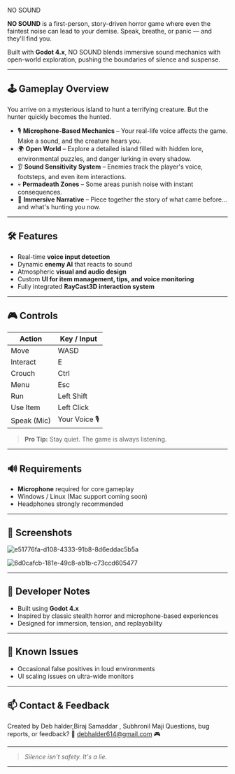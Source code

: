   NO SOUND

**NO SOUND** is a first-person, story-driven horror game where even the faintest noise can lead to your demise. Speak, breathe, or panic — and they'll find you.

Built with **Godot 4.x**, NO SOUND blends immersive sound mechanics with open-world exploration, pushing the boundaries of silence and suspense.

---

## 🕹️ Gameplay Overview

You arrive on a mysterious island to hunt a terrifying creature. But the hunter quickly becomes the hunted.

* 🎙️ **Microphone-Based Mechanics** – Your real-life voice affects the game. Make a sound, and the creature hears you.
* 🌍 **Open World** – Explore a detailed island filled with hidden lore, environmental puzzles, and danger lurking in every shadow.
* 👂 **Sound Sensitivity System** – Enemies track the player's voice, footsteps, and even item interactions.
* 💀 **Permadeath Zones** – Some areas punish noise with instant consequences.
* 🧩 **Immersive Narrative** – Piece together the story of what came before… and what's hunting you now.

---

## 🛠️ Features

* Real-time **voice input detection**
* Dynamic **enemy AI** that reacts to sound
* Atmospheric **visual and audio design**
* Custom **UI for item management, tips, and voice monitoring**
* Fully integrated **RayCast3D interaction system**

---

## 🎮 Controls

| Action      | Key / Input    |
| ----------- | -------------- |
| Move        | WASD           |
| Interact    | E              |
| Crouch      | Ctrl           |
| Menu        | Esc            |
| Run         | Left Shift     |
| Use Item    | Left Click     |
| Speak (Mic) | Your Voice 🎙️  |

> **Pro Tip:** Stay quiet. The game is always listening.

---

## 🔊 Requirements

* **Microphone** required for core gameplay
* Windows / Linux (Mac support coming soon)
* Headphones strongly recommended

---

## 📸 Screenshots

![e51776fa-d108-4333-91b8-8d6eddac5b5a](https://github.com/user-attachments/assets/65db7cce-5a67-4c65-8c37-2bd8ca76d63a)

![6d0cafcb-181e-49c8-ab1b-c73ccd605477](https://github.com/user-attachments/assets/47991551-ce4b-4851-9630-77cc5f0d47f0)

---

## 🧠 Developer Notes

* Built using **Godot 4.x**
* Inspired by classic stealth horror and microphone-based experiences
* Designed for immersion, tension, and replayability

---

## 🚧 Known Issues

* Occasional false positives in loud environments
* UI scaling issues on ultra-wide monitors

---

## 📫 Contact & Feedback

Created by Deb halder,Biraj Samaddar , Subhronil Maji
Questions, bug reports, or feedback?
📧 debhalder614@gmail.com
🎮 

---

> *Silence isn't safety. It's a lie.*

---

